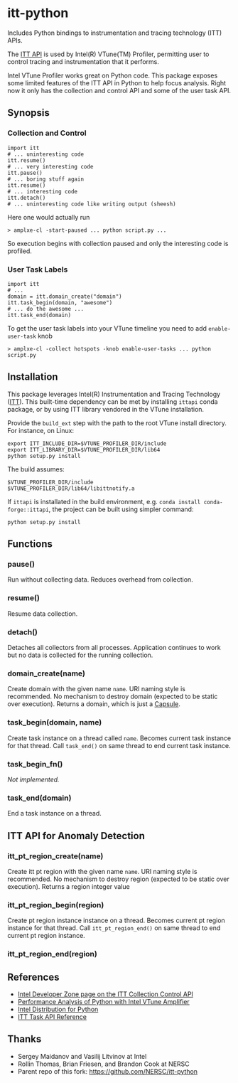 # itt-python

Includes Python bindings to instrumentation and tracing technology (ITT) APIs.

The [ITT API](https://github.com/intel/ittapi) is used by Intel(R) VTune(TM) Profiler,
permitting user to control tracing and instrumentation that it performs.

Intel VTune Profiler works great on Python code.
This package exposes some limited features of the ITT API in Python to help focus analysis.
Right now it only has the collection and control API and some of the user task API.

## Synopsis

### Collection and Control

    import itt
    # ... uninteresting code
    itt.resume()
    # ... very interesting code
    itt.pause()
    # ... boring stuff again
    itt.resume()
    # ... interesting code
    itt.detach()
    # ... uninteresting code like writing output (sheesh)

Here one would actually run

    > amplxe-cl -start-paused ... python script.py ...

So execution begins with collection paused and only the interesting code is profiled.

### User Task Labels

    import itt
    # ... 
    domain = itt.domain_create("domain")
    itt.task_begin(domain, "awesome")
    # ... do the awesome ...
    itt.task_end(domain)

To get the user task labels into your VTune timeline you need to add `enable-user-task` knob

    > amplxe-cl -collect hotspots -knob enable-user-tasks ... python script.py

## Installation

This package leverages Intel(R) Instrumentation and Tracing Technology ([ITT](https://github.com/intel/ittapi)).
This built-time dependency can be met by installing `ittapi` conda package, or by using ITT library
vendored in the VTune installation.

Provide the `build_ext` step with the path to the root VTune install directory.
For instance, on Linux:

    export ITT_INCLUDE_DIR=$VTUNE_PROFILER_DIR/include
    export ITT_LIBRARY_DIR=$VTUNE_PROFILER_DIR/lib64
    python setup.py install

The build assumes:

    $VTUNE_PROFILER_DIR/include
    $VTUNE_PROFILER_DIR/lib64/libittnotify.a

If `ittapi` is installated in the build environment, e.g. `conda install conda-forge::ittapi`,
the project can be built using simpler command:

    python setup.py install

## Functions

### pause()

Run without collecting data.
Reduces overhead from collection.

### resume()

Resume data collection. 

### detach()

Detaches all collectors from all processes. 
Application continues to work but no data is collected for the running collection.

### domain\_create(name)

Create domain with the given name `name`.
URI naming style is recommended.
No mechanism to destroy domain (expected to be static over execution).
Returns a domain, which is just a [Capsule](https://docs.python.org/3/c-api/capsule.html).

### task\_begin(domain, name)

Create task instance on a thread called `name`. 
Becomes current task instance for that thread. 
Call `task_end()` on same thread to end current task instance.

### task\_begin\_fn()

_Not implemented._

### task\_end(domain)

End a task instance on a thread.

## ITT API for Anomaly Detection

### itt\_pt\_region\_create(name)

Create itt pt region with the given name `name`.
URI naming style is recommended.
No mechanism to destroy region (expected to be static over execution).
Returns a region integer value

### itt\_pt\_region\_begin(region)

Create pt region instance instance on a thread.
Becomes current pt region instance for that thread. 
Call `itt_pt_region_end()` on same thread to end current pt region instance.

### itt\_pt\_region\_end(region)

## References

* [Intel Developer Zone page on the ITT Collection Control API](https://software.intel.com/en-us/node/544204)
* [Performance Analysis of Python with Intel VTune Amplifier](https://software.intel.com/en-us/videos/performance-analysis-of-python-applications-with-intel-vtune-amplifier)
* [Intel Distribution for Python](https://software.intel.com/en-us/intel-distribution-for-python)
* [ITT Task API Reference](https://software.intel.com/en-us/node/544206)


## Thanks

* Sergey Maidanov and Vasilij Litvinov at Intel
* Rollin Thomas, Brian Friesen, and Brandon Cook at NERSC
* Parent repo of this fork: https://github.com/NERSC/itt-python

